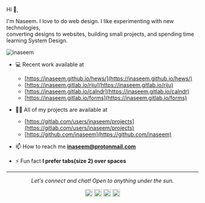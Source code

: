 <!-- ### Hi there 👋 -->

<!--
**inaseem/inaseem** is a ✨ _special_ ✨ repository because its `README.md` (this file) appears on your GitHub profile.

Here are some ideas to get you started:

- 🔭 I’m currently working on ...
- 🌱 I’m currently learning ...
- 👯 I’m looking to collaborate on ...
- 🤔 I’m looking for help with ...
- 💬 Ask me about ...
- 📫 How to reach me: ...
- 😄 Pronouns: ...
- ⚡ Fun fact: ...
-->

<!-- <img src="https://raw.githubusercontent.com/naseemali925/naseemali925/master/assets/header.png" alt="inaseem" width="100%" height="90%"/>  -->


Hi 👋,

I'm Naseem. I love to do web design. I like experimenting with new technologies,<br/>converting designs to websites, building small projects, and spending time learning System Design.
<p align="left"> <img src="https://komarev.com/ghpvc/?username=inaseem" alt="inaseem" /> </p>

- 💻 Recent work available at
  - [https://inaseem.github.io/hews/](https://inaseem.github.io/hews/)
  - [https://inaseem.gitlab.io/riju](https://inaseem.gitlab.io/riju)
  - [https://inaseem.gitlab.io/calndr](https://inaseem.gitlab.io/calndr)
  - [https://inaseem.gitlab.io/forms](https://inaseem.gitlab.io/forms) 

- 👨‍💻 All of my projects are available at
  -  [https://gitlab.com/users/inaseem/projects](https://gitlab.com/users/inaseem/projects)
  -  [https://github.com/inaseem](https://github.com/inaseem)

- 📫 How to reach me **inaseem@protonmail.com**

- ⚡ Fun fact **I prefer tabs(size 2) over spaces**

<hr>
<p align="center">
  <i>Let's connect and chat! Open to anything under the sun.</i>

<p align="center">
<a href="https://twitter.com/thisismenaseem" target="blank"><img align="center" src="https://cdn.jsdelivr.net/npm/simple-icons@3.0.1/icons/twitter.svg" alt="thisismenaseem" height="20" width="20" /></a>
<a href="https://linkedin.com/in/thisismenaseem" target="blank"><img align="center" src="https://cdn.jsdelivr.net/npm/simple-icons@3.0.1/icons/linkedin.svg" alt="thisismenaseem" height="20" width="20" /></a>
<a href="https://fb.com/naseem.ali.1466" target="blank"><img align="center" src="https://cdn.jsdelivr.net/npm/simple-icons@3.0.1/icons/facebook.svg" alt="naseem.ali.1466" height="20" width="20" /></a>
<a href="https://instagram.com/naseem.ali.925" target="blank"><img align="center" src="https://cdn.jsdelivr.net/npm/simple-icons@3.0.1/icons/instagram.svg" alt="naseem.ali.925" height="20" width="20" /></a>
</p>
</p>

